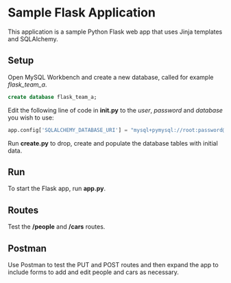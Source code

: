 # Sample Flask Application
This application is a sample Python Flask web app that uses Jinja templates and SQLAlchemy.

## Setup
Open MySQL Workbench and create a new database, called for example _flask_team_a_.

```sql
create database flask_team_a;
```

Edit the following line of code in **__init__.py** to the _user_, _password_ and _database_ you wish to use:
```python
app.config['SQLALCHEMY_DATABASE_URI'] = "mysql+pymysql://root:password@localhost/flask_team_a"
```

Run **create.py** to drop, create and populate the database tables with initial data.

## Run
To start the Flask app, run **app.py**.

## Routes
Test the **/people** and **/cars** routes.

## Postman
Use Postman to test the PUT and POST routes and then expand the app to include forms to add and edit people and cars as necessary.
